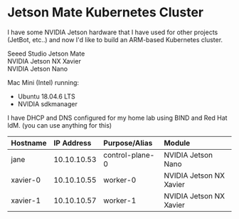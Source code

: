 # Jetson Mate Kubernetes Cluster

I have some NVIDIA Jetson hardware that I have used for other projects (JetBot, etc..) and now I'd like to build an ARM-based Kubernetes cluster.

Seeed Studio Jetson Mate   
NVIDIA Jetson NX Xavier  
NVIDIA Jetson Nano  


Mac Mini (Intel) running:

* Ubuntu 18.04.6 LTS
* NVIDIA sdkmanager

I have DHCP and DNS configured for my home lab using BIND and Red Hat IdM. (you can use anything for this)

| Hostname | IP Address  | Purpose/Alias   | Module                   | 
|:---------|:------------|:----------------|:-------------------------|
| jane     | 10.10.10.53 | control-plane-0 | NVIDIA Jetson Nano       |
| xavier-0 | 10.10.10.55 | worker-0        | NVIDIA Jetson NX Xavier  |
| xavier-1 | 10.10.10.57 | worker-1        | NVIDIA Jetson NX Xavier  |

